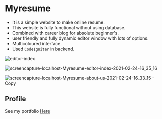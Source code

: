 # Myresume

* It is a simple website to make online resume.
* This website is fully functional without using database.
* Combined with career blog for absolute beginner's.
* user friendly and fully dynamic editor window with lots of options.
* Multicoloured interface.
* Used `CodeIgniter` in backend.


![editor-index](https://user-images.githubusercontent.com/55667057/109004141-5e28ba00-76ce-11eb-90cc-731c0b51475e.png)

![screencapture-localhost-Myresume-editor-index-2021-02-24-16_35_16](https://user-images.githubusercontent.com/55667057/109003026-ef972c80-76cc-11eb-811f-cfc5b78e4277.png)

![screencapture-localhost-Myresume-about-us-2021-02-24-16_33_15 - Copy](https://user-images.githubusercontent.com/55667057/109002888-ce364080-76cc-11eb-82d1-1138d765d111.png)

## Profile
See my portfolio <a href="http://lk-port.000webhostapp.com" target="_blank">Here</a>
